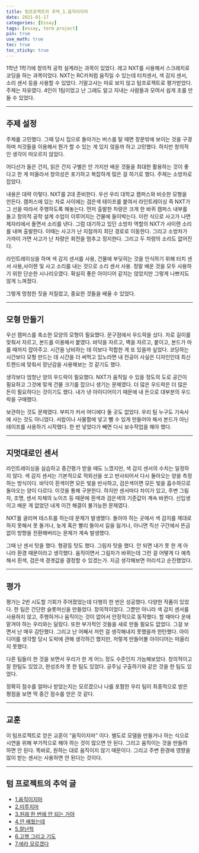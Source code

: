 ```yaml
---
title: 텀프로젝트의 추억_1.움직이지마
date: 2021-01-17 
categories: [Essay]
tags: [essay, term project]
pin: true
use_math: true
toc: true
toc_sticky: true
---
```


1학년 1학기에 창의적 공학 설계라는 과목이 있었다. 레고 NXT를 사용해서 스크래치로 코딩을 하는 과목이었다.  NXT는 RC카처럼 움직일 수 있는데 터치센서, 색 감지 센서, 소리 센서 등을 사용할 수 있었다. 기말고사는 따로 보지 않고 텀프로젝트로 평가받았다. 주제는 자유였다. 4인이 1팀이었고 난 그래도 알고 지내는 사람들과 모여서 쉽게 조를 만들 수 있었다.  

***

## __주제 설정__

주제를 고민했다. 그때 당시 집으로 돌아가는 버스를 탈 때면 창문밖에 보이는 것을 구경하며 저것들을 이용해서 뭔가 할 수 있는 게 있지 않을까 하고 고민했다. 하지만 창의적인 생각이 떠오르지 않았다.  
  
어디선가 들은 건지, 읽은 건지 구별은 안 가지만 배운 것들을 최대한 활용하는 것이 좋다고 한 게 떠올라서 창의성은 포기하고 복잡하게 많은 걸 하기로 했다. 주제는 소방차로 잡았다.  
  
내용은 대략 이렇다. NXT를 2대 준비한다. 우선 우리 대학교 캠퍼스와 비슷한 모형을 만든다. 캠퍼스에 있는 차로 사이에는 검은색 테이프를 붙여서 라인트레이싱 즉 NXT가 그 선을 따라서 주행하도록 해놓는다. 먼저 출발한 차량은 크게 한 바퀴 캠퍼스 내부를 돌고 창의적 공학 설계 수업이 이루어지는 건물에 들이박는다. 이런 식으로 사고가 나면 제자리에서 돌면서 소리를 낸다. 그럼 대기하고 있던 소방차 역할의 NXT가 사이렌 소리를 내며 출발한다. 이때는 사고가 난 지점까지 최단 경로로 이동한다. 그리고 소방차가 가까이 가면 사고가 난 차량은 회전을 멈추고 정지한다. 그리고 두 차량의 소리도 없어진다.  
  
라인트레이싱을 하며 색 감지 센서를 사용, 건물에 부딪히는 것을 인식하기 위해 터치 센서 사용,사이렌 및 사고 소리를 내는 것으로 소리 센서 사용. 정말 배운 것을 모두 사용하기 위한 단순한 시나리오였다. 확실히 좋은 아이디어 같지는 않았지만 그렇게 나쁘지도 않게 느껴졌다.  
  
그렇게 멍청한 짓을 저질렀고, 중요한 것들을 배울 수 있었다.  

***

## __모형 만들기__

우선 캠퍼스를 축소한 모양의 모형이 필요했다. 문구점에서 우드락을 샀다. 자로 길이를 맞춰서 자르고, 본드를 이용해서 붙였다. 바닥을 자르고, 벽을 자르고, 붙이고, 본드가 마를 때까지 잡아주고. 시간을 낭비하는 데 이보다 적합한 게 또 있을까 싶었다. 코딩하는 시간보다 모형 만드는 데 시간을 더 써먹고 있노라면 내 전공이 사실은 디자인인데 최신 트랜드에 맞춰서 장난감을 사용해보는 것 같기도 했다.  
  
생각보다 엄청난 양의 우드락이 필요했다. NXT가 움직일 수 있을 정도의 도로 공간이 필요하고 그것에 맞게 건물 크기를 잡으니 생기는 문제였다. 더 많은 우드락은 더 많은 돈이 필요하다는 것이기도 했다. 내가 낸 아이디어이기 때문에 내 돈으로 대부분의 우드락을 구매했다.  
  
보관하는 것도 문제였다. 부피가 커서 어디에다 둘 곳도 없었다. 우리 팀 누구도 기숙사에 사는 것도 아니었다. 서랍이나 사물함에 넣고 뺄 수 있게 만들어야 해서 본드가 아닌 테이프를 사용하기 시작했다. 한 번 넣었다가 빼면 다시 보수작업을 해야 했다.  
  
***

## __지멋대로인 센서__

라인트레이싱을 실습하고 중간평가 받을 때도 느꼈지만, 색 감지 센서의 수치는 일정하지 않다. 색 감지 센서는 기본적으로 적외선을 쏘고 반사되어서 다시 돌아오는 양을 측정하는 방식이다. 바닥이 흰색이면 모든 빛을 반사하고, 검은색이면 모든 빛을 흡수하므로 돌아오는 양이 다르다. 이것을 통해 구분한다. 하지만 센서마다 차이가 있고, 주변 그림자, 조명, 센서 자체의 노이즈 등 때문에 흰색과 검은색의 기준값이 계속 바뀐다. 신입생이고 배운 게 없었던 내게 이건 해결이 불가능한 문제였다.  
  
NXT를 굴리며 테스트를 하는데 문제가 발생했다. 돌아야 하는 곳에서 색 감지를 제대로 하지 못해서 못 돌거나, 늦게 혹은 빨리 돌아서 길을 잃거나, 아니면 직선 구간에서 뜬금없이 방향을 전환해버리는 문제가 계속 발생했다.  
  
그때 난 센서 탓을 했다. 형광등 탓도 했다. 그림자 탓을 했다. 안 되면 내가 못 한 게 아니라 환경 때문이라고 생각했다. 움직이면서 그림자가 바뀌는데 그런 걸 어떻게 다 예측해서 흰색, 검은색 경곗값을 결정할 수 있겠는가. 지금 생각해보면 어리석고 순진했었다.  
  
***

## __평가__

평가는 2번 시도할 기회가 주어졌었는데 다행히 한 번은 성공했다. 다양한 작품이 있었다. 한 팀은 간단한 슬롯머신을 만들었다. 창의적이었다. 그뿐만 아니라 색 감지 센서를 사용하지 않고, 주행하거나 움직이는 것이 없어서 안정적으로 동작했다. 할 때마다 운에 맡겨야 하는 우리와는 달랐다. 또한 부가적인 것들을 새로 만들 필요도 없었다. 그걸 보면서 난 매우 감탄했다. 그리고 난 어째서 저런 걸 생각해내지 못했을까 한탄했다. 아이디어를 생각할 당시 도박에 관해 생각하긴 했지만, 저렇게 만들어볼 아이디어는 떠올리지 못했다.  
  
다른 팀들이 한 것을 보면서 우리가 한 게 어느 정도 수준인지 가늠해보았다. 창의적이고 잘 한팀도 있었고, 완성조차 못 한 팀도 있었다. 공주님 구출하기와 같은 것을 한 팀도 있었다.  
  
정확히 점수를 얼마나 받았는지는 모르겠으나 나를 포함한 우리 팀이 최종적으로 받은 평점을 보면 딱 중간 점수를 얻은 것 같다.  

***

## __교훈__

이 텀프로젝트로 얻은 교훈이 “움직이지마” 이다. 별도로 모델을 만들거나 하는 식으로 시연을 위해 부가적으로 해야 하는 것이 많으면 안 된다. 그리고 움직이는 것을 만들려 하면 안 된다. 똑바로, 원하는 대로 움직이지 않기 때문이다. 그리고 주변 환경에 영향을 많이 받는 센서는 사용하면 안 된다는 것이다.  

***

## __텀 프로젝트의 추억 글__

- [1.움직이지마](https://chalgx.github.io/essay/MemoriesofTermProject1)
- [2.미루지마](https://chalgx.github.io/essay/MemoriesofTermProject2)
- [3.원래 한 번에 안 되는 거야](https://chalgx.github.io/essay/MemoriesofTermProject3)
- [4.안 배웠는데](https://chalgx.github.io/essay/MemoriesofTermProject4)
- [5.잘난척](https://chalgx.github.io/essay/MemoriesofTermProject5)
- [6.고행 그리고 기도](https://chalgx.github.io/essay/MemoriesofTermProject6)
- [7.에라 모르겠다](https://chalgx.github.io/essay/MemoriesofTermProject7)
